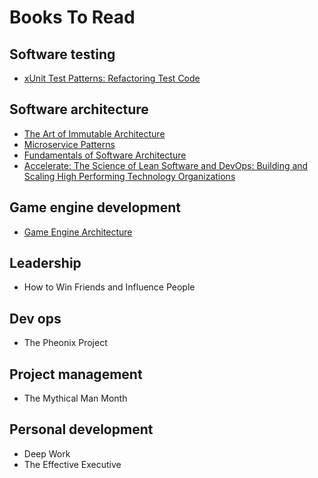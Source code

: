 # Books To Read

## Software testing
- [xUnit Test Patterns: Refactoring Test Code](https://www.amazon.com/xUnit-Test-Patterns-Refactoring-Code/dp/0131495054/ref=sr_1_1?dchild=1&gclid=CjwKCAiA1eKBBhBZEiwAX3gql0tbgzky0qoHw0NBcMPkzxkzrho6d_vvioDYHPqcUW61vJ94v9XleRoCJs8QAvD_BwE&hvadid=241894029830&hvdev=c&hvlocphy=9011703&hvnetw=g&hvqmt=e&hvrand=6484398257358764460&hvtargid=kwd-3785689371&hydadcr=16378_10302381&keywords=xunit+test+patterns&qid=1614387621&sr=8-1&tag=googhydr-20)

## Software architecture
- [The Art of Immutable Architecture](https://www.amazon.com/Art-Immutable-Architecture-Management-Distributed/dp/1484259548)
- [Microservice Patterns](https://www.amazon.com/Microservices-Patterns-examples-Chris-Richardson/dp/1617294543?dchild=1&keywords=microservice+patterns&qid=1616452993&sr=8-1-spons&psc=1&spLa=ZW5jcnlwdGVkUXVhbGlmaWVyPUFVWDNGNVlEU1pXWFAmZW5jcnlwdGVkSWQ9QTAyNTM0NTExTDRFWU5ZUUZFOEwwJmVuY3J5cHRlZEFkSWQ9QTA3OTY4MzUxNEM0WU5URFo5RVM3JndpZGdldE5hbWU9c3BfYXRmJmFjdGlvbj1jbGlja1JlZGlyZWN0JmRvTm90TG9nQ2xpY2s9dHJ1ZQ%3D%3D&linkCode=sl1&tag=6figuredev-20&linkId=dd436ec87272f6e321a9dd6ad99800d0&language=en_US&ref_=as_li_ss_tl)
- [Fundamentals of Software Architecture](https://www.amazon.com/Fundamentals-Software-Architecture-Comprehensive-Characteristics/dp/1492043451?dchild=1&keywords=architectural+patterns&qid=1616452978&sr=8-9&linkCode=sl1&tag=6figuredev-20&linkId=0698f094a01531f9697a71b8c5791000&language=en_US&ref_=as_li_ss_tl)
- [Accelerate: The Science of Lean Software and DevOps: Building and Scaling High Performing Technology Organizations](https://www.amazon.com/Accelerate-Software-Performing-Technology-Organizations/dp/1942788339)

## Game engine development
- [Game Engine Architecture](https://www.amazon.com/dp/1138035459/?coliid=I3VAJPC3B2F1LZ&colid=39WMVCCT2Y8QM&psc=1&ref_=lv_ov_lig_dp_it)

## Leadership
- How to Win Friends and Influence People

## Dev ops
- The Pheonix Project

## Project management
- The Mythical Man Month

## Personal development
- Deep Work
- The Effective Executive